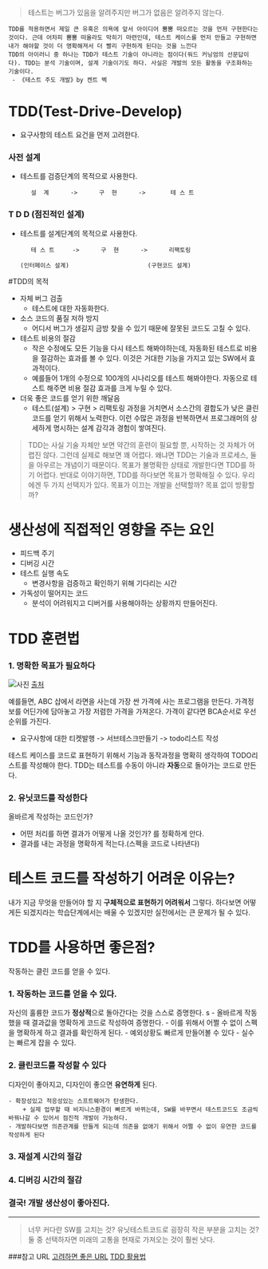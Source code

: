 > 테스트는 버그가 있음을 알려주지만 버그가 없음은 알려주지 않는다.


    TDD를 적용하면서 제일 큰 유혹은 의욕에 앞서 아이디어 뿜뿜 떠오르는 것을 먼저 구현한다는 것이다. 근데 어차피 뿜뿜 떠올라도 막히기 마련인데, 테스트 케이스를 먼저 만들고 구현하면 내가 해야할 것이 더 명확해져서 더 빨리 구현하게 된다는 것을 느낀다
    TDD의 아이러니 중 하나는 TDD가 테스트 기술이 아니라는 점이다(워드 커닝엄의 선문답이다). TDD는 분석 기술이며, 설계 기술이기도 하다. 사실은 개발의 모든 활동을 구조화하는 기술이다.
     - 《테스트 주도 개발》by 켄트 벡



# TDD(Test-Drive-Develop)
- 요구사항의 테스트 요건을 먼저 고려한다.
### 사전 설계
* 테스트를 검증단계의 목적으로 사용한다.

         설  계      ->      구  현      ->       테 스 트

### T D D (점진적인 설계)
* 테스트를 설계단계의 목적으로 사용한다.

         테 스 트     ->      구  현      ->      리팩토링     
         
      (인터페이스 설계)                      (구현코드 설계)

#TDD의 목적
+ 자체 버그 검출
    - 테스트에 대한 자동화한다.
+ 소스 코드의 품질 저하 방지
    - 어디서 버그가 생길지 금방 찾을 수 있기 때문에 잘못된 코드도 고칠 수 있다.
+ 테스트 비용의 절감
    - 작은 수정에도 모든 기능을 다시 테스트 해봐야하는데, 자동화된 테스트로 비용을 절감하는 효과를 볼 수 있다. 이것은 거대한 기능을 가지고 있는 SW에서 효과적이다.
    - 예를들어 1개의 수정으로 100개의 시나리오를 테스트 해봐야한다. 자동으로 테스트 해주면 비용 절감 효과를 크게 누릴 수 있다.
+ 더욱 좋은 코드를 얻기 위한 깨달음
    - 테스트(설계) > 구현 > 리팩토링 과정을 거치면서 소스간의 결합도가 낮은 클린코드를 얻기 위해서 노력한다. 이런 수많은 과정을 반복하면서 프로그래머의 상세하게 명시하는 설계 감각과 경험이 쌓여진다.



 >   TDD는 사실 기술 자체만 보면 약간의 훈련이 필요할 뿐, 시작하는 것 자체가 어렵진 않다. 
    그런데 실제로 해보면 꽤 어렵다. 왜냐면 TDD는 기술과 프로세스, 둘을 아우르는 개념이기 때문이다. 
    목표가 불명확한 상태로 개발한다면 TDD를 하기 어렵다. 
    반대로 이야기하면, TDD를 하다보면 목표가 명확해질 수 있다. 
    우리에겐 두 가지 선택지가 있다. 
    목표가 이끄는 개발을 선택할까? 목표 없이 방황할까?

# 생산성에 직접적인 영향을 주는 요인
* 피드백 주기
* 디버깅 시간
* 테스트 실행 속도 
    - 변경사항을 검증하고 확인하기 위해 기다리는 시간
* 가독성이 떨어지는 코드
    - 분석이 어려워지고 디버거를 사용해야하는 상황까지 만들어진다.

# TDD 훈련법
### 1. 명확한 목표가 필요하다
![사진]('./test/testcase1.jpg')
[출처](http://langgeek.tistory.com/entry/Effective-Unit-Testing-Chapter-1-%EC%A2%8B%EC%9D%80-%ED%85%8C%EC%8A%A4%ED%8A%B8%EC%9D%98-%EC%95%BD%EC%86%8D)

예를들면, ABC 샵에서 라면을 사는데 가장 싼 가격에 사는 프로그램을 만든다.
가격정보를 어딘가에 담아놓고 가장 저렴한 가격을 가져온다. 
가격이 같다면 BCA순서로 우선순위를 가진다.

* 요구사항에 대한 티켓발행 -> 서브테스크만들기 -> todo리스트 작성

테스트 케이스를 코드로 표현하기 위해서 기능과 동작과정을 명확히 생각하여 TODO리스트를 작성해야 한다.
TDD는 테스트를 수동이 아니라 **자동**으로 돌아가는 코드로 만든다.

### 2. 유닛코드를 작성한다
올바르게 작성하는 코드인가?
* 어떤 처리를 하면 결과가 어떻게 나올 것인가? 를 정확하게 안다.
* 결과를 내는 과정을 명확하게 적는다.(스펙을 코드로 나타낸다)


# 테스트 코드를 작성하기 어려운 이유는?
내가 지금 무엇을 만들어야 할 지 **구체적으로 표현하기 어려워서** 그렇다.
하다보면 어떻게든 되겠지라는 학습단계에서는 배울 수 있겠지만 실전에서는 큰 문제가 될 수 있다.


# TDD를 사용하면 좋은점?
작동하는 클린 코드를 얻을 수 있다.

### 1. 작동하는 코드를 얻을 수 있다.
자신의 훌륭한 코드가 **정상적**으로 돌아간다는 것을 스스로 증명한다.
    s
    - 올바르게 작동했을 때 결과값을 명확하게 코드로 작성하여 증명한다.
    - 이를 위해서 어쩔 수 없이 스펙을 명확하게 하고 결과를 확인하게 된다.
    - 예외상황도 빠르게 만들어볼 수 있다
    - 실수는 빠르게 잡을 수 있다.

### 2. 클린코드를 작성할 수 있다
디자인이 좋아지고, 디자인이 좋으면 **유연하게** 된다. 

    - 확장성있고 적응성있는 스프트웨어가 탄생한다.
        + 실제 업무할 때 비지니스환경이 빠르게 바뀌는데, SW를 바꾸면서 테스트코드도 조금씩 바꿔나갈 수 있어서 점진적 개발이 가능하다.
    - 개발하다보면 의존관계를 만들게 되는데 의존을 없애기 위해서 어쩔 수 없이 유연한 코드를 작성하게 된다

### 3. 재설계 시간의 절감
### 4. 디버깅 시간의 절감

### 결국! 개발 생산성이 좋아진다.

-------------------------------------------------------------



>너무 커다란 SW를 고치는 것? 유닛테스트코드로 굉장히 작은 부분을 고치는 것?
둘 중 선택하자면 미래의 고통을 현재로 가져오는 것이 훨씬 낫다.





###참고 URL
[고려하면 좋은 URL](https://medium.com/@rinae/tdd-test-driven-development-%EB%A5%BC-%EC%97%B0%EC%8A%B5%ED%95%98%EB%A9%B4%EC%84%9C-%EC%B0%B8%EA%B3%A0%ED%95%98%EA%B8%B0-%EC%A2%8B%EC%9D%80-%ED%8C%81-10%EA%B0%80%EC%A7%80-d8cf46ae1806)
[TDD 활용법](http://www.sw-eng.kr/member/customer/Webzine/BoardView.do?boardId=00000000000000035253&currPage=1&searchPrefaceId=00000000000000020135&titOrder=&writeOrder=&regDtOrder=&searchCondition=TOT&searchKeyword=)